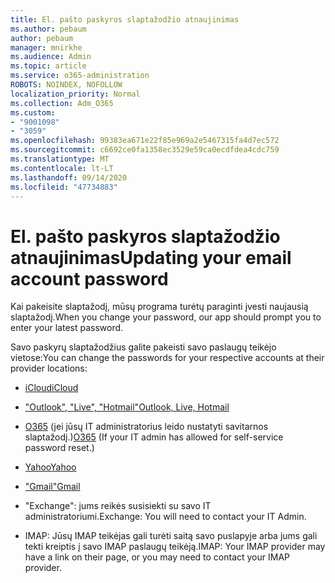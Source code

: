 ```yaml
---
title: El. pašto paskyros slaptažodžio atnaujinimas
ms.author: pebaum
author: pebaum
manager: mnirkhe
ms.audience: Admin
ms.topic: article
ms.service: o365-administration
ROBOTS: NOINDEX, NOFOLLOW
localization_priority: Normal
ms.collection: Adm_O365
ms.custom:
- "9001098"
- "3059"
ms.openlocfilehash: 99383ea671e22f85e969a2e5467315fa4d7ec572
ms.sourcegitcommit: c6692ce0fa1358ec3529e59ca0ecdfdea4cdc759
ms.translationtype: MT
ms.contentlocale: lt-LT
ms.lasthandoff: 09/14/2020
ms.locfileid: "47734883"
---
```

# <a name="updating-your-email-account-password"></a><span data-ttu-id="77aa6-102">El. pašto paskyros slaptažodžio atnaujinimas</span><span class="sxs-lookup"><span data-stu-id="77aa6-102">Updating your email account password</span></span>

<span data-ttu-id="77aa6-103">Kai pakeisite slaptažodį, mūsų programa turėtų paraginti įvesti naujausią slaptažodį.</span><span class="sxs-lookup"><span data-stu-id="77aa6-103">When you change your password, our app should prompt you to enter your latest password.</span></span>

<span data-ttu-id="77aa6-104">Savo paskyrų slaptažodžius galite pakeisti savo paslaugų teikėjo vietose:</span><span class="sxs-lookup"><span data-stu-id="77aa6-104">You can change the passwords for your respective accounts at their provider locations:</span></span>

- [<span data-ttu-id="77aa6-105">iCloud</span><span class="sxs-lookup"><span data-stu-id="77aa6-105">iCloud</span></span>](https://support.apple.com/HT201487)

- [<span data-ttu-id="77aa6-106">"Outlook", "Live", "Hotmail"</span><span class="sxs-lookup"><span data-stu-id="77aa6-106">Outlook, Live, Hotmail</span></span>](https://account.live.com/password/reset)

- <span data-ttu-id="77aa6-107">[O365](https://passwordreset.microsoftonline.com) (jei jūsų IT administratorius leido nustatyti savitarnos slaptažodį.)</span><span class="sxs-lookup"><span data-stu-id="77aa6-107">[O365](https://passwordreset.microsoftonline.com) (If your IT admin has allowed for self-service password reset.)</span></span>

- [<span data-ttu-id="77aa6-108">Yahoo</span><span class="sxs-lookup"><span data-stu-id="77aa6-108">Yahoo</span></span>](https://login.yahoo.com/account/challenge/username?done=https%3A%2F%2Fwww.yahoo.com%2F&authMechanism=secondary&chllngnm=base&sessionIndex=QQ--)

- [<span data-ttu-id="77aa6-109">"Gmail"</span><span class="sxs-lookup"><span data-stu-id="77aa6-109">Gmail</span></span>](https://support.google.com/mail/answer/41078?co=GENIE.Platform%3DDesktop&hl=en)

- <span data-ttu-id="77aa6-110">"Exchange": jums reikės susisiekti su savo IT administratoriumi.</span><span class="sxs-lookup"><span data-stu-id="77aa6-110">Exchange: You will need to contact your IT Admin.</span></span>

- <span data-ttu-id="77aa6-111">IMAP: Jūsų IMAP teikėjas gali turėti saitą savo puslapyje arba jums gali tekti kreiptis į savo IMAP paslaugų teikėją.</span><span class="sxs-lookup"><span data-stu-id="77aa6-111">IMAP: Your IMAP provider may have a link on their page, or you may need to contact your IMAP provider.</span></span>